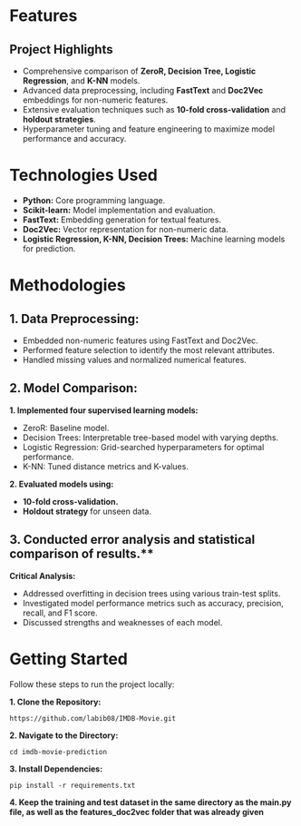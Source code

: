 # Features
## Project Highlights
* Comprehensive comparison of **ZeroR, Decision Tree, Logistic Regression**, and **K-NN** models.
* Advanced data preprocessing, including **FastText** and **Doc2Vec** embeddings for non-numeric features.
* Extensive evaluation techniques such as **10-fold cross-validation** and **holdout strategies**.
* Hyperparameter tuning and feature engineering to maximize model performance and accuracy.
# Technologies Used
* **Python:** Core programming language.
* **Scikit-learn:** Model implementation and evaluation.
* **FastText:** Embedding generation for textual features.
* **Doc2Vec:** Vector representation for non-numeric data.
* **Logistic Regression, K-NN, Decision Trees:** Machine learning models for prediction.
# Methodologies
## 1. Data Preprocessing:

* Embedded non-numeric features using FastText and Doc2Vec.
* Performed feature selection to identify the most relevant attributes.
* Handled missing values and normalized numerical features.

## 2. Model Comparison:

**1. Implemented four supervised learning models:**
* ZeroR: Baseline model.
* Decision Trees: Interpretable tree-based model with varying depths.
* Logistic Regression: Grid-searched hyperparameters for optimal performance.
* K-NN: Tuned distance metrics and K-values.
  
**2. Evaluated models using:**
* **10-fold cross-validation.**
* **Holdout strategy** for unseen data.

## 3. Conducted error analysis and statistical comparison of results.**

**Critical Analysis:**

* Addressed overfitting in decision trees using various train-test splits.
* Investigated model performance metrics such as accuracy, precision, recall, and F1 score.
* Discussed strengths and weaknesses of each model.

# Getting Started
Follow these steps to run the project locally:

**1. Clone the Repository:**
```
https://github.com/labib08/IMDB-Movie.git
```
**2. Navigate to the Directory:**
```
cd imdb-movie-prediction
```
**3. Install Dependencies:**
```
pip install -r requirements.txt
```
**4. Keep the training and test dataset in the same directory as the main.py file, as well as the features_doc2vec folder that was already given**
